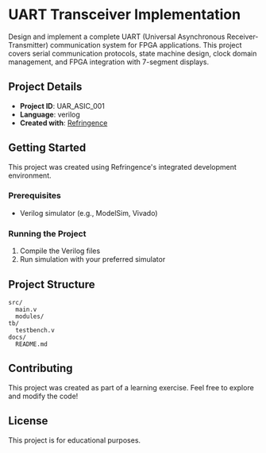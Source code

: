 # UART Transceiver Implementation

Design and implement a complete UART (Universal Asynchronous Receiver-Transmitter) communication system for FPGA applications. This project covers serial communication protocols, state machine design, clock domain management, and FPGA integration with 7-segment displays.

## Project Details

- **Project ID**: UAR_ASIC_001
- **Language**: verilog
- **Created with**: [Refringence](https://refringence.com)

## Getting Started

This project was created using Refringence's integrated development environment. 

### Prerequisites

- Verilog simulator (e.g., ModelSim, Vivado)

### Running the Project

1. Compile the Verilog files
2. Run simulation with your preferred simulator

## Project Structure

```
src/
  main.v
  modules/
tb/
  testbench.v
docs/
  README.md
```

## Contributing

This project was created as part of a learning exercise. Feel free to explore and modify the code!

## License

This project is for educational purposes.
